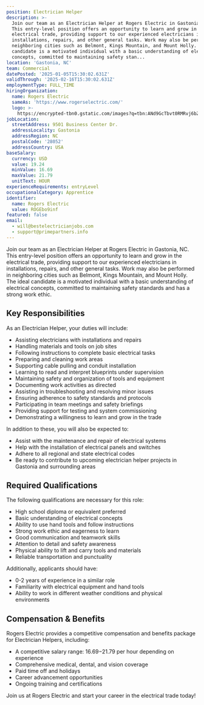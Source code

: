 ```yaml
---
position: Electrician Helper
description: >-
  Join our team as an Electrician Helper at Rogers Electric in Gastonia, NC.
  This entry-level position offers an opportunity to learn and grow in the
  electrical trade, providing support to our experienced electricians in
  installations, repairs, and other general tasks. Work may also be performed in
  neighboring cities such as Belmont, Kings Mountain, and Mount Holly. The ideal
  candidate is a motivated individual with a basic understanding of electrical
  concepts, committed to maintaining safety stan...
location: 'Gastonia, NC'
team: Commercial
datePosted: '2025-01-05T15:30:02.631Z'
validThrough: '2025-02-16T15:30:02.631Z'
employmentType: FULL_TIME
hiringOrganization:
  name: Rogers Electric
  sameAs: 'https://www.rogerselectric.com/'
  logo: >-
    https://encrypted-tbn0.gstatic.com/images?q=tbn:ANd9GcTbvt0RMRvj6bZdL81Q6HJeRVl_qflQIGgp9w&s
jobLocation:
  streetAddress: 9501 Business Center Dr.
  addressLocality: Gastonia
  addressRegion: NC
  postalCode: '28052'
  addressCountry: USA
baseSalary:
  currency: USD
  value: 19.24
  minValue: 16.69
  maxValue: 21.79
  unitText: HOUR
experienceRequirements: entryLevel
occupationalCategory: Apprentice
identifier:
  name: Rogers Electric
  value: ROGEbo9inf
featured: false
email:
  - will@bestelectricianjobs.com
  - support@primepartners.info
---
```




Join our team as an Electrician Helper at Rogers Electric in Gastonia, NC. This entry-level position offers an opportunity to learn and grow in the electrical trade, providing support to our experienced electricians in installations, repairs, and other general tasks. Work may also be performed in neighboring cities such as Belmont, Kings Mountain, and Mount Holly. The ideal candidate is a motivated individual with a basic understanding of electrical concepts, committed to maintaining safety standards and has a strong work ethic. 

## Key Responsibilities
As an Electrician Helper, your duties will include: 

- Assisting electricians with installations and repairs
- Handling materials and tools on job sites
- Following instructions to complete basic electrical tasks
- Preparing and cleaning work areas
- Supporting cable pulling and conduit installation
- Learning to read and interpret blueprints under supervision
- Maintaining safety and organization of tools and equipment
- Documenting work activities as directed
- Assisting in troubleshooting and resolving minor issues
- Ensuring adherence to safety standards and protocols
- Participating in team meetings and safety briefings
- Providing support for testing and system commissioning
- Demonstrating a willingness to learn and grow in the trade

In addition to these, you will also be expected to: 

- Assist with the maintenance and repair of electrical systems
- Help with the installation of electrical panels and switches
- Adhere to all regional and state electrical codes
- Be ready to contribute to upcoming electrician helper projects in Gastonia and surrounding areas

## Required Qualifications
The following qualifications are necessary for this role:

- High school diploma or equivalent preferred
- Basic understanding of electrical concepts
- Ability to use hand tools and follow instructions
- Strong work ethic and eagerness to learn
- Good communication and teamwork skills
- Attention to detail and safety awareness
- Physical ability to lift and carry tools and materials
- Reliable transportation and punctuality

Additionally, applicants should have:

- 0-2 years of experience in a similar role
- Familiarity with electrical equipment and hand tools
- Ability to work in different weather conditions and physical environments

## Compensation & Benefits
Rogers Electric provides a competitive compensation and benefits package for Electrician Helpers, including:

- A competitive salary range: $16.69-$21.79 per hour depending on experience
- Comprehensive medical, dental, and vision coverage
- Paid time off and holidays
- Career advancement opportunities
- Ongoing training and certifications

Join us at Rogers Electric and start your career in the electrical trade today!
